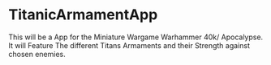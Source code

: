 # TitanicArmamentApp

This will be a App for the Miniature Wargame Warhammer 40k/ Apocalypse.
It will Feature The different Titans Armaments and their Strength against chosen enemies.
